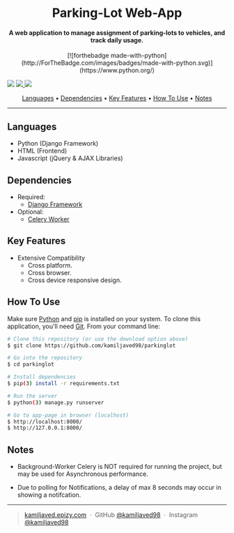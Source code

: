
<h1 align="center">
  <br>
  Parking-Lot Web-App
  <br>
</h1>

<h4 align="center">A web application to manage assignment of parking-lots to vehicles, and track daily usage.</h4>

<p align="center">
	[![forthebadge made-with-python](http://ForTheBadge.com/images/badges/made-with-python.svg)](https://www.python.org/)

  <a href="https://gitter.im/amitmerchant1990/electron-markdownify"><img src="https://badges.gitter.im/amitmerchant1990/electron-markdownify.svg"></a>
  <a href="https://saythanks.io/to/amitmerchant1990">
      <img src="https://img.shields.io/badge/SayThanks.io-%E2%98%BC-1EAEDB.svg">
  </a>
  <a href="https://www.paypal.me/AmitMerchant">
    <img src="https://img.shields.io/badge/$-donate-ff69b4.svg?maxAge=2592000&amp;style=flat">
  </a>
</p>

<p align="center">
  <a href="#languages">Languages</a> •
  <a href="#dependencies">Dependencies</a> •
  <a href="#key-features">Key Features</a> •
  <a href="#how-to-use">How To Use</a> •
  <a href="#notes">Notes</a>
</p>

<hr>

## Languages

* Python (Django Framework)
* HTML (Frontend)
* Javascript (jQuery & AJAX Libraries)

## Dependencies

* Required:
  - [Django Framework](https://www.djangoproject.com/)
* Optional:
  - [Celery Worker](http://www.celeryproject.org/)

## Key Features

* Extensive Compatibility
  - Cross platform.
  - Cross browser.
  - Cross device responsive design.

## How To Use

Make sure [Python](https://www.python.org/) and [pip](https://pip.pypa.io/en/stable/installing/) is installed on your system. 
To clone this application, you'll need [Git](https://git-scm.com). From your command line:

```bash
# Clone this repository (or use the download option above)
$ git clone https://github.com/kamiljaved98/parkinglot

# Go into the repository
$ cd parkinglot

# Install dependencies
$ pip(3) install -r requirements.txt

# Run the server
$ python(3) manage.py runserver

# Go to app-page in browser (localhost)
$ http://localhost:8000/
$ http://127.0.0.1:8000/
```

## Notes

* Background-Worker Celery is NOT required for running the project, but may be used for Asynchronous performance.

* Due to polling for Notifications, a delay of max 8 seconds may occur in showing a notifcation.

---

> [kamiljaved.epizy.com](http://kamiljaved.epizy.com/) &nbsp;&middot;&nbsp;
> GitHub [@kamiljaved98](https://github.com/kamiljaved98) &nbsp;&middot;&nbsp;
> Instagram [@kamiljaved98](https://instagram.com/kamiljaved98)
